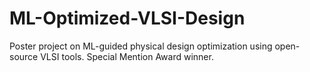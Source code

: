 # ML-Optimized-VLSI-Design
Poster project on ML-guided physical design optimization using open-source VLSI tools. Special Mention Award winner.

